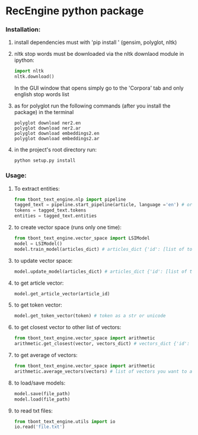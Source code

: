 # RecEngine python package

###  Installation:

1. install dependencies must with 'pip install <package>' (gensim, polyglot, nltk)

2. nltk stop words must be downloaded via the nltk downlaod module
in ipython:

    ```python
    import nltk
    nltk.download()
    ```

   In the GUI window that opens simply go to the 'Corpora' tab and only english stop words list


3. as for polyglot run the following commands (after you install the package) in the terminal

    ```shell
    polyglot download ner2.en
    polyglot download ner2.ar
    polyglot download embeddings2.en
    polyglot download embeddings2.ar
    ```


4. in the project's root directory run:

    ````shell
    python setup.py install
    ````

### Usage:

1. To extract entities:

    ```python
    from tbont_text_engine.nlp import pipeline
    tagged_text = pipeline.start_pipeline(article, language ='en') # or 'ar'
    tokens = tagged_text.tokens
    entities = tagged_text.entities
    ```

2. to create vector space (runs only one time):

    ```python
    from tbont_text_engine.vector_space import LSIModel
    model = LSIModel()
    model.train_model(articles_dict) # articles_dict {'id': [list of tokens]}
    ````

3. to update vector space:

    ```python
    model.update_model(articles_dict) # articles_dict {'id': [list of tokens]}
    ```

4. to get article vector:

    ```python
    model.get_article_vector(article_id)
    ```

5. to get token vector:

    ```python
    model.get_token_vector(token) # token as a str or unicode
    ```

6. to get closest vector to other list of vectors:

    ```python
    from tbont_text_engine.vector_space import arithmetic
    arithmetic.get_closest(vector, vectors_dict) # vectors_dict {'id': vector}, vector is a numpy array
    ```

7. to get average of vectors:

    ```python
    from tbont_text_engine.vector_space import arithmetic
    arithmetic.average_vectors(vectors) # list of vectors you want to average
    ```


8. to load/save models:

    ```python
    model.save(file_path)
    model.load(file_path)
    ```
9. to read txt files:

    ```python
    from tbont_text_engine.utils import io
    io.read('file.txt')
    ```

